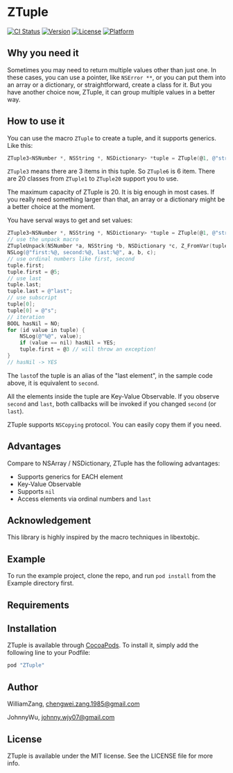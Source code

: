 # ZTuple

[![CI Status](http://img.shields.io/travis/WilliamZang/ZTuple.svg?style=flat)](https://travis-ci.org/WilliamZang/ZTuple)
[![Version](https://img.shields.io/cocoapods/v/ZTuple.svg?style=flat)](http://cocoapods.org/pods/ZTuple)
[![License](https://img.shields.io/cocoapods/l/ZTuple.svg?style=flat)](http://cocoapods.org/pods/ZTuple)
[![Platform](https://img.shields.io/cocoapods/p/ZTuple.svg?style=flat)](http://cocoapods.org/pods/ZTuple)


## Why you need it

Sometimes you may need to return multiple values other than just one. In these cases, you can use a pointer, like `NSError **`, or you can put them into an array or a dictionary, or straightforward, create a class for it. But you have another choice now, ZTuple, it can group multiple values in a better way. 


## How to use it

You can use the macro `ZTuple` to create a tuple, and it supports generics. Like this:

```objective-c
ZTuple3<NSNumber *, NSString *, NSDictionary> *tuple = ZTuple(@1, @"string", nil);
```

`ZTuple3` means there are 3 items in this tuple. So `ZTuple6` is 6 item. There are 20 classes from `ZTuple1` to `ZTuple20` support you to use.

The maximum capacity of ZTuple is 20. It is big enough in most cases. If you really need something larger than that, an array or a dictionary might be a better choice at the moment.


You have serval ways to get and set values: 

```objective-c
ZTuple3<NSNumber *, NSString *, NSDictionary> *tuple = ZTuple(@1, @"string", nil);
// use the unpack macro
ZTupleUnpack(NSNumber *a, NSString *b, NSDictionary *c, Z_FromVar(tuple));
NSLog(@"first:%@, second:%@, last:%@", a, b, c);
// use ordinal numbers like first, second
tuple.first;
tuple.first = @5;
// use last
tuple.last;
tuple.last = @"last";
// use subscript
tuple[0];
tuple[0] = @"s";
// iteration
BOOL hasNil = NO;
for (id value in tuple) {
    NSLog(@"%@", value);
    if (value == nil) hasNil = YES;
    tuple.first = @3 // will throw an exception!
}
// hasNil -> YES
```

The `last`of the tuple is an alias of the "last element", in the sample code above, it is equivalent to `second`.

All the elements inside the tuple are Key-Value Observable. If you observe `second` and `last`, both callbacks will be invoked if you changed `second` (or `last`). 

ZTuple supports `NSCopying` protocol. You can easily copy them if you need.



## Advantages
Compare to NSArray / NSDictionary, ZTuple has the following advantages:

* Supports generics for EACH element
* Key-Value Observable
* Supports `nil`
* Access elements via ordinal numbers and `last`

## Acknowledgement
This library is highly inspired by the macro techniques in libextobjc.

## Example

To run the example project, clone the repo, and run `pod install` from the Example directory first.

## Requirements

## Installation

ZTuple is available through [CocoaPods](http://cocoapods.org). To install
it, simply add the following line to your Podfile:

```ruby
pod "ZTuple"
```

## Author

WilliamZang, chengwei.zang.1985@gmail.com

JohnnyWu, johnny.wjy07@gmail.com



## License

ZTuple is available under the MIT license. See the LICENSE file for more info.
